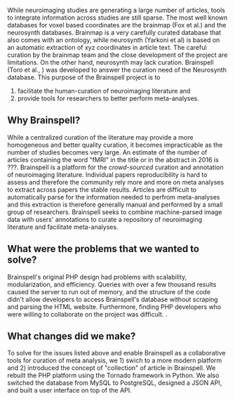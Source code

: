 While neuroimaging studies are generating a large number of articles, tools to integrate information across studies are still sparse. The most well known databases for voxel based coordinates are the brainmap (Fox et al.) and the neurosynth databases. Brainmap is a very carefully curated database that also comes with an ontology, while neurosynth (Yarkoni et al) is based on an automatic extraction of xyz coordinates in article text. The careful curation by the brainmap team and the close development of the project are limitations. On the other hand, neurosynth may lack curation. Brainspell (Toro et al., ) was developed to answer the curation need of the Neurosynth database. 
This purpose of the Brainspell project is to 
1. facilitate the human-curation of neuroimaging literature and 
2. provide tools for researchers to better perform meta-analyses.

## Why Brainspell?
While a centralized curation of the literature may provide a more homogeneous and better quality curation, it becomes impracticable as the number of studies becomes very large. An estimate of the number of articles containing the word "fMRI" in the title or in the abstract in 2016 is ???. Brainspell is a platform for the *crowd-sourced* curation and annotation of neuroimaging literature. Individual papers reproducibility is hard to assess and therefore the community rely more and more on meta analyses to extract across papers the stable results. Articles are difficult to automatically parse for the information needed to perfrom meta-analyses and this extraction is therefore generally manual and performed by a small group of researchers. Brainspell seeks to combine machine-parsed image data with users' annotations to curate a repository of neuroimaging literature and facilitate meta-analyses.  


## What were the problems that we wanted to solve?
Brainspell's original PHP design had problems with scalability, modularization, and efficiency. Queries with over a few thousand results caused the server to run out of memory, and the structure of the code didn't allow developers to access Brainspell's database without scraping and parsing the HTML website. Furthermore, finding PHP developers who were willing to collaborate on the project was difficult. .

## What changes did we make?
To solve for the issues listed above and enable Brainspell as a collaborative tools for curation of meta analysis, we 1) swich to a more modern platform and 2) introduced the concept of "collection" of article in Brainspell. 
We rebuilt the PHP platform using the Tornado framework in Python. We also switched the database from MySQL to PostgreSQL, designed a JSON API, and built a user interface on top of the API.
